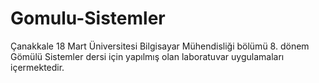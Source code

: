 # Gomulu-Sistemler

Çanakkale 18 Mart Üniversitesi Bilgisayar Mühendisliği bölümü 8. dönem Gömülü Sistemler dersi için yapılmış olan laboratuvar uygulamaları içermektedir.
